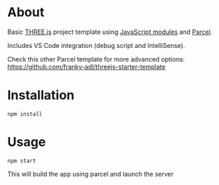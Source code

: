 # About
Basic [THREE.js](https://threejs.org/) project template using [JavaScript modules](https://developer.mozilla.org/en-US/docs/Web/JavaScript/Guide/Modules) and [Parcel](https://parceljs.org/).

Includes VS Code integration (debug script and IntelliSense).

Check this other Parcel template for more advanced options: https://github.com/franky-adl/threejs-starter-template 

# Installation

`npm install`

# Usage

`npm start`

This will build the app using parcel and launch the server
